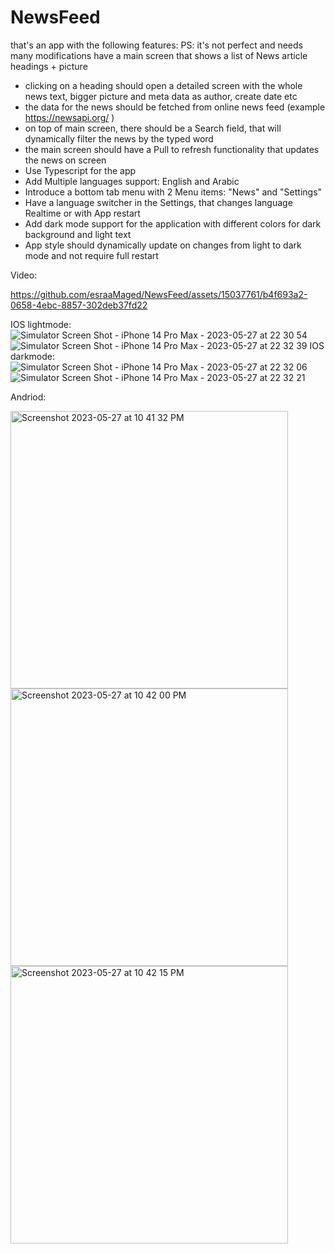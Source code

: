 # NewsFeed

that's an app with the following features:
PS: it's not perfect and needs many modifications
have a main screen that shows a list of News article headings + picture
- clicking on a heading should open a detailed screen with the whole news text, bigger picture and
meta data as author, create date etc
- the data for the news should be fetched from online news feed (example https://newsapi.org/ )
- on top of main screen, there should be a Search field, that will dynamically filter the news by the
typed word
- the main screen should have a Pull to refresh functionality that updates the news on screen
- Use Typescript for the app
- Add Multiple languages support: English and Arabic
- Introduce a bottom tab menu with 2 Menu items: "News" and "Settings"
- Have a language switcher in the Settings, that changes language Realtime or with App restart
- Add dark mode support for the application with different colors for dark background and light text
- App style should dynamically update on changes from light to dark mode and not require full restart


Video:


https://github.com/esraaMaged/NewsFeed/assets/15037761/b4f693a2-0658-4ebc-8857-302deb37fd22




IOS lightmode:
![Simulator Screen Shot - iPhone 14 Pro Max - 2023-05-27 at 22 30 54](https://github.com/esraaMaged/NewsFeed/assets/15037761/738609fb-005b-4eda-aea8-7cfc6517fdd6)
![Simulator Screen Shot - iPhone 14 Pro Max - 2023-05-27 at 22 32 39](https://github.com/esraaMaged/NewsFeed/assets/15037761/5ffab9bb-9100-4081-9ae6-287b361d305f)
IOS darkmode:
![Simulator Screen Shot - iPhone 14 Pro Max - 2023-05-27 at 22 32 06](https://github.com/esraaMaged/NewsFeed/assets/15037761/c1e40e78-17af-46c0-8c74-e74ad22225b2)
![Simulator Screen Shot - iPhone 14 Pro Max - 2023-05-27 at 22 32 21](https://github.com/esraaMaged/NewsFeed/assets/15037761/b0d4d0da-1976-4fe7-b653-26f2ca0f6365)

Andriod:

<img width="444" alt="Screenshot 2023-05-27 at 10 41 32 PM" src="https://github.com/esraaMaged/NewsFeed/assets/15037761/6787ce53-4a15-4a33-aca6-203c07bb0aa4">
<img width="444" alt="Screenshot 2023-05-27 at 10 42 00 PM" src="https://github.com/esraaMaged/NewsFeed/assets/15037761/89def6d7-4f94-4d95-9036-410169096622">
<img width="444" alt="Screenshot 2023-05-27 at 10 42 15 PM" src="https://github.com/esraaMaged/NewsFeed/assets/15037761/ff2433f7-bee0-41c1-b555-5caa7db83ff8">
